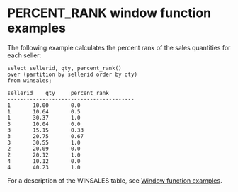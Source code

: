 # PERCENT\_RANK window function examples<a name="r_Examples_of_PERCENT_RANK_WF"></a>

The following example calculates the percent rank of the sales quantities for each seller:

```
select sellerid, qty, percent_rank() 
over (partition by sellerid order by qty) 
from winsales;

sellerid	qty		percent_rank
----------------------------------------
1		10.00		0.0
1		10.64		0.5
1		30.37		1.0
3		10.04		0.0
3		15.15		0.33
3		20.75		0.67
3		30.55		1.0
2		20.09		0.0
2		20.12		1.0
4		10.12		0.0
4		40.23		1.0
```

For a description of the WINSALES table, see [Window function examples](r_Window_function_examples.md)\.